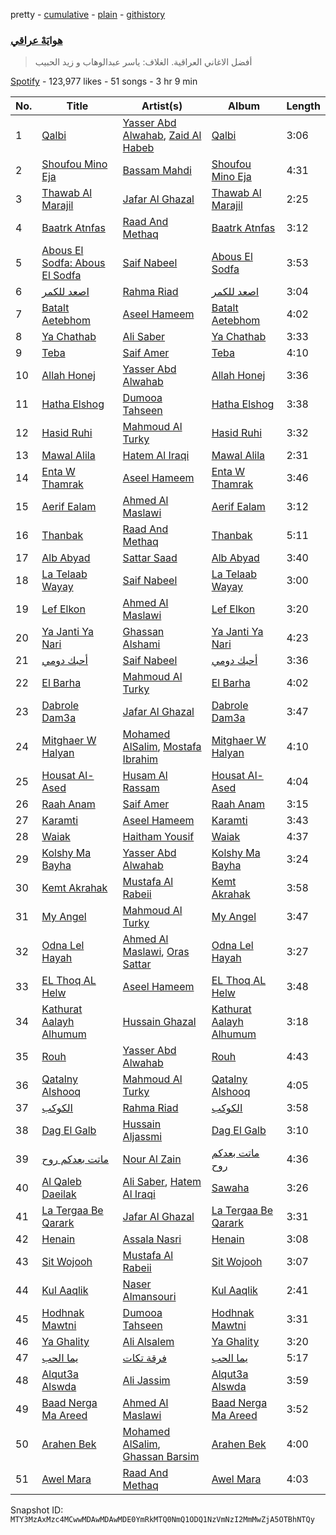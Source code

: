 pretty - [cumulative](/playlists/cumulative/37i9dQZF1DX657Vh1lw2BF.md) - [plain](/playlists/plain/37i9dQZF1DX657Vh1lw2BF) - [githistory](https://github.githistory.xyz/mackorone/spotify-playlist-archive/blob/main/playlists/plain/37i9dQZF1DX657Vh1lw2BF)

### [هوايَهْ عراقي](https://open.spotify.com/playlist/37i9dQZF1DX657Vh1lw2BF)

> أفضل الاغاني العراقية\. الغلاف: ياسر عبدالوهاب و زيد الحبيب

[Spotify](https://open.spotify.com/user/spotify) - 123,977 likes - 51 songs - 3 hr 9 min

| No. | Title | Artist(s) | Album | Length |
|---|---|---|---|---|
| 1 | [Qalbi](https://open.spotify.com/track/2MPhoIfjDqqtcIpCoq61j7) | [Yasser Abd Alwahab](https://open.spotify.com/artist/6257KWddv5693NK51w7iXa), [Zaid Al Habeb](https://open.spotify.com/artist/1fIXYnOvlxESOGPL3l10YK) | [Qalbi](https://open.spotify.com/album/1lfpfGCFc7pDdQO9H1Qa5L) | 3:06 |
| 2 | [Shoufou Mino Eja](https://open.spotify.com/track/15Dp9MVbqZ29MsvWv5aBpx) | [Bassam Mahdi](https://open.spotify.com/artist/3n6hTwcg7nmNCmHl1sHeCO) | [Shoufou Mino Eja](https://open.spotify.com/album/1k6xcHaOEmjBt3qovQWDgQ) | 4:31 |
| 3 | [Thawab Al Marajil](https://open.spotify.com/track/562C7AOXcdWOSbjKosv0Jy) | [Jafar Al Ghazal](https://open.spotify.com/artist/33FJbhlNRNQIBQdlSF91sr) | [Thawab Al Marajil](https://open.spotify.com/album/336eJsYiToritUo974G0wr) | 2:25 |
| 4 | [Baatrk Atnfas](https://open.spotify.com/track/2vKRNP5PHsHTa8deqEVLTe) | [Raad And Methaq](https://open.spotify.com/artist/2TS6Y2HXkANqlIC7ZNi5zq) | [Baatrk Atnfas](https://open.spotify.com/album/0q5kruQKz4fQDyXp1rqyHm) | 3:12 |
| 5 | [Abous El Sodfa: Abous El Sodfa](https://open.spotify.com/track/5DGQSn4bSDfXpBBP9LhDya) | [Saif Nabeel](https://open.spotify.com/artist/2i8aIAYY0wCKbFYWiihztK) | [Abous El Sodfa](https://open.spotify.com/album/3M2Q05YLGxIUPHVVet0dMX) | 3:53 |
| 6 | [اصعد للكمر](https://open.spotify.com/track/6ZKcyeppoycSkUn2FNPco2) | [Rahma Riad](https://open.spotify.com/artist/1JrJQz0AlGYbLxBnOEWfLx) | [اصعد للكمر](https://open.spotify.com/album/4IpLAgv5vUkUT9yX2LK3QA) | 3:04 |
| 7 | [Batalt Aetebhom](https://open.spotify.com/track/6vOwgQuNb1LTfaT6sm4ePO) | [Aseel Hameem](https://open.spotify.com/artist/10bqdRYq6Ha83UeU77iXAo) | [Batalt Aetebhom](https://open.spotify.com/album/6njjYy9ymLa3HufH4WYV1z) | 4:02 |
| 8 | [Ya Chathab](https://open.spotify.com/track/6Ag4Und6NcTdnQvNMtbDN6) | [Ali Saber](https://open.spotify.com/artist/6kNbn4f4j3Uhd79CGCmcFK) | [Ya Chathab](https://open.spotify.com/album/3gWuYCrnOz2TI5Id6rR5mb) | 3:33 |
| 9 | [Teba](https://open.spotify.com/track/0uBPeDdplbSOmp12hlLYO4) | [Saif Amer](https://open.spotify.com/artist/748f0zL5X2KNapx8K93SUq) | [Teba](https://open.spotify.com/album/1bS2s5HzuoKbHflXpWcsUS) | 4:10 |
| 10 | [Allah Honej](https://open.spotify.com/track/4NjgpqzC3K5e93GIXgOnk9) | [Yasser Abd Alwahab](https://open.spotify.com/artist/6257KWddv5693NK51w7iXa) | [Allah Honej](https://open.spotify.com/album/4jjIGbKOJrpXMylxaDZDnw) | 3:36 |
| 11 | [Hatha Elshog](https://open.spotify.com/track/1lUCqzlZvfi2aFS5EZMwJb) | [Dumooa Tahseen](https://open.spotify.com/artist/0453pwQTyMdU2a66fCFaUQ) | [Hatha Elshog](https://open.spotify.com/album/26MNNiLNBmJ51vGRYuX9Df) | 3:38 |
| 12 | [Hasid Ruhi](https://open.spotify.com/track/4iAkXgXx62xHIxgLeUxQJl) | [Mahmoud Al Turky](https://open.spotify.com/artist/1GVRoyErxhZGdvmOKGO7W7) | [Hasid Ruhi](https://open.spotify.com/album/5pwWK0rAarPm3OBcg86Qzv) | 3:32 |
| 13 | [Mawal Alila](https://open.spotify.com/track/0VS8KoZU9eJlEbrAdmd93a) | [Hatem Al Iraqi](https://open.spotify.com/artist/0yLMdeDY9aaF6R5V8EO99D) | [Mawal Alila](https://open.spotify.com/album/4KwlxCgjLklIgoWVZY0zoz) | 2:31 |
| 14 | [Enta W Thamrak](https://open.spotify.com/track/14x0OIi2vtEr4ElXWTgNM4) | [Aseel Hameem](https://open.spotify.com/artist/10bqdRYq6Ha83UeU77iXAo) | [Enta W Thamrak](https://open.spotify.com/album/7AjsDQughvx6uMOpPW3d3z) | 3:46 |
| 15 | [Aerif Ealam](https://open.spotify.com/track/3lR76Thi8qiARWyR56fRqf) | [Ahmed Al Maslawi](https://open.spotify.com/artist/00VUV8R7oHc6FSLFyNmwFa) | [Aerif Ealam](https://open.spotify.com/album/6fEb4CMn6M8uqu9SxwFNi3) | 3:12 |
| 16 | [Thanbak](https://open.spotify.com/track/0FOPyub9jFXCT23dJPU4Z9) | [Raad And Methaq](https://open.spotify.com/artist/2TS6Y2HXkANqlIC7ZNi5zq) | [Thanbak](https://open.spotify.com/album/4YCMXvlPMKqgI1w2f0sHuV) | 5:11 |
| 17 | [Alb Abyad](https://open.spotify.com/track/3KZVDZxoe4Yg5goKnIo7eI) | [Sattar Saad](https://open.spotify.com/artist/2XwGAWUjz9JYas4QTq0lQN) | [Alb Abyad](https://open.spotify.com/album/6AaqiA3BXCczyl7CrLzHZs) | 3:40 |
| 18 | [La Telaab Wayay](https://open.spotify.com/track/0Bo8mqU4rK9ICEQW9CGBOh) | [Saif Nabeel](https://open.spotify.com/artist/2i8aIAYY0wCKbFYWiihztK) | [La Telaab Wayay](https://open.spotify.com/album/2cTuWoNRflW6YwUjtlAPKm) | 3:00 |
| 19 | [Lef Elkon](https://open.spotify.com/track/5Rzq5P1v9xDfPc5jTOieAM) | [Ahmed Al Maslawi](https://open.spotify.com/artist/00VUV8R7oHc6FSLFyNmwFa) | [Lef Elkon](https://open.spotify.com/album/1y0OCBu84DwxC6Ba3toGRA) | 3:20 |
| 20 | [Ya Janti Ya Nari](https://open.spotify.com/track/5qtAaqobu4NUGsnBA1Hlx1) | [Ghassan Alshami](https://open.spotify.com/artist/0qguH6YJEX8iRuHjjb98sC) | [Ya Janti Ya Nari](https://open.spotify.com/album/3cgzsdNLX4ijTwPXZZ3fMp) | 4:23 |
| 21 | [أحبك دومي](https://open.spotify.com/track/6ifzqwDP0Fnsz4uhHB8k2c) | [Saif Nabeel](https://open.spotify.com/artist/2i8aIAYY0wCKbFYWiihztK) | [أحبك دومي](https://open.spotify.com/album/0800c1fgGe68F8wHAKU56W) | 3:36 |
| 22 | [El Barha](https://open.spotify.com/track/2vyRQqSjCIfODAyqntNjlG) | [Mahmoud Al Turky](https://open.spotify.com/artist/1GVRoyErxhZGdvmOKGO7W7) | [El Barha](https://open.spotify.com/album/5N18SA94PoeUQTeNfZ8eeN) | 4:02 |
| 23 | [Dabrole Dam3a](https://open.spotify.com/track/5k1u7jIpoKQSR90fbiJINY) | [Jafar Al Ghazal](https://open.spotify.com/artist/33FJbhlNRNQIBQdlSF91sr) | [Dabrole Dam3a](https://open.spotify.com/album/64iTFqHAC2Ag4PGTV3AkZW) | 3:47 |
| 24 | [Mitghaer W Halyan](https://open.spotify.com/track/6dnkpGCXQc22MpGYrO1tFn) | [Mohamed AlSalim](https://open.spotify.com/artist/5Zkp6UaHTafGRXROGj6W0S), [Mostafa Ibrahim](https://open.spotify.com/artist/6rEEUjWP7GWSQHo5sTU2ZU) | [Mitghaer W Halyan](https://open.spotify.com/album/6htpatd9SodufzqQDrLjM3) | 4:10 |
| 25 | [Housat Al\-Ased](https://open.spotify.com/track/0nBNzq38wLMVAh91bC5Eyl) | [Husam Al Rassam](https://open.spotify.com/artist/4WSDfufVR7neAAJngREPth) | [Housat Al\-Ased](https://open.spotify.com/album/2aSjEA9gC5J08NtTlKGRqG) | 4:04 |
| 26 | [Raah Anam](https://open.spotify.com/track/7zxuNEe1gUJGnCN4p30UMf) | [Saif Amer](https://open.spotify.com/artist/748f0zL5X2KNapx8K93SUq) | [Raah Anam](https://open.spotify.com/album/2i7RxBm480Zc6g6FHYc2SE) | 3:15 |
| 27 | [Karamti](https://open.spotify.com/track/1KvMp5OqzpTQOZYOohzynn) | [Aseel Hameem](https://open.spotify.com/artist/10bqdRYq6Ha83UeU77iXAo) | [Karamti](https://open.spotify.com/album/7qQx75GAnzjtyoKRbYFHZE) | 3:43 |
| 28 | [Waiak](https://open.spotify.com/track/6iJ9ROZDjbvKBr8cdrVNiF) | [Haitham Yousif](https://open.spotify.com/artist/0jPXHSYuneyrz1WOWZfpXT) | [Waiak](https://open.spotify.com/album/5j1NW6jEgcCgy7PsFA9h3Y) | 4:37 |
| 29 | [Kolshy Ma Bayha](https://open.spotify.com/track/17bI0GhEjP59OHu4yuYjst) | [Yasser Abd Alwahab](https://open.spotify.com/artist/6257KWddv5693NK51w7iXa) | [Kolshy Ma Bayha](https://open.spotify.com/album/58XqFD7G0i5cMDbFqnkqmH) | 3:24 |
| 30 | [Kemt Akrahak](https://open.spotify.com/track/6dUcVMzyhHtc53fIEKbzOf) | [Mustafa Al Rabeii](https://open.spotify.com/artist/0jqaRKpjya9UYjDMK6Bg0j) | [Kemt Akrahak](https://open.spotify.com/album/5E2oPXxKJgutwwKQrwQftZ) | 3:58 |
| 31 | [My Angel](https://open.spotify.com/track/49cz53NuIM51grKU3vzfw6) | [Mahmoud Al Turky](https://open.spotify.com/artist/1GVRoyErxhZGdvmOKGO7W7) | [My Angel](https://open.spotify.com/album/6vDsUpYNxKGDcMDRUzLZpF) | 3:47 |
| 32 | [Odna Lel Hayah](https://open.spotify.com/track/7rsqhAm8gE0KawfyCzyZ5X) | [Ahmed Al Maslawi](https://open.spotify.com/artist/00VUV8R7oHc6FSLFyNmwFa), [Oras Sattar](https://open.spotify.com/artist/7CZtgfwlF64ys2ilQfhrkT) | [Odna Lel Hayah](https://open.spotify.com/album/4pvjYf8COTRFk49Tp3Tg05) | 3:27 |
| 33 | [EL Thoq AL Helw](https://open.spotify.com/track/1djs1SBvrnSFsuLySiGTHu) | [Aseel Hameem](https://open.spotify.com/artist/10bqdRYq6Ha83UeU77iXAo) | [EL Thoq AL Helw](https://open.spotify.com/album/2lxYEVZGgHRxIdc4hMWDid) | 3:48 |
| 34 | [Kathurat Aalayh Alhumum](https://open.spotify.com/track/1x5TmYqbHRD4gIduC2gjyZ) | [Hussain Ghazal](https://open.spotify.com/artist/1dbZLkKMOFCuCouMiGfXXF) | [Kathurat Aalayh Alhumum](https://open.spotify.com/album/0u6SaVqxjfZ0ylwLDOP1jj) | 3:18 |
| 35 | [Rouh](https://open.spotify.com/track/3zkSuVZWajbNjFPYmHbTTI) | [Yasser Abd Alwahab](https://open.spotify.com/artist/6257KWddv5693NK51w7iXa) | [Rouh](https://open.spotify.com/album/2Z6b6tQoKNxhgWuCP97DIK) | 4:43 |
| 36 | [Qatalny Alshooq](https://open.spotify.com/track/4STIuCz1EUhsHXKrfkeqPr) | [Mahmoud Al Turky](https://open.spotify.com/artist/1GVRoyErxhZGdvmOKGO7W7) | [Qatalny Alshooq](https://open.spotify.com/album/4bqDO2NjCt9NInbjVHqUrh) | 4:05 |
| 37 | [الكوكب](https://open.spotify.com/track/2xzL1ELxftoTGXS1LFQv2P) | [Rahma Riad](https://open.spotify.com/artist/1JrJQz0AlGYbLxBnOEWfLx) | [الكوكب](https://open.spotify.com/album/6hJTJtENy8pROIGgVT6NQk) | 3:58 |
| 38 | [Dag El Galb](https://open.spotify.com/track/1YZwEiO1KyH9IFHwrMSl6u) | [Hussain Aljassmi](https://open.spotify.com/artist/1TcEy92Hugt8o9STqUDz2D) | [Dag El Galb](https://open.spotify.com/album/69Ezh1ncGl5mV9C6Yj7NE3) | 3:10 |
| 39 | [ماتت بعدكم روح](https://open.spotify.com/track/5mVsxtQWsDZvA2kxmqd9EB) | [Nour Al Zain](https://open.spotify.com/artist/3zjyoiXHu5SgwtRHU7GcMH) | [ماتت بعدكم روح](https://open.spotify.com/album/7HjApDZg39EjEZN5IWxFDy) | 4:36 |
| 40 | [Al Qaleb Daeilak](https://open.spotify.com/track/43TU1Vy0i27qthIoepLPrc) | [Ali Saber](https://open.spotify.com/artist/6kNbn4f4j3Uhd79CGCmcFK), [Hatem Al Iraqi](https://open.spotify.com/artist/0yLMdeDY9aaF6R5V8EO99D) | [Sawaha](https://open.spotify.com/album/4SuZtMvNjMHag9xGnzbTrP) | 3:26 |
| 41 | [La Tergaa Be Qarark](https://open.spotify.com/track/0elAbmGOVFc8KfsPB31sln) | [Jafar Al Ghazal](https://open.spotify.com/artist/33FJbhlNRNQIBQdlSF91sr) | [La Tergaa Be Qarark](https://open.spotify.com/album/44pyNwjqyukEytGm7Xzfsi) | 3:31 |
| 42 | [Henain](https://open.spotify.com/track/3suQDOXGODa1MrFFnvJtFv) | [Assala Nasri](https://open.spotify.com/artist/6MQnUjIjnIOfHDFzqBJOAl) | [Henain](https://open.spotify.com/album/0sTZwBd1iLGi7BAraWy0ex) | 3:08 |
| 43 | [Sit Wojooh](https://open.spotify.com/track/1yjah9rjkjHM9zorRJ7oEi) | [Mustafa Al Rabeii](https://open.spotify.com/artist/0jqaRKpjya9UYjDMK6Bg0j) | [Sit Wojooh](https://open.spotify.com/album/5lapnHKZ01fTIP2doKGWUM) | 3:07 |
| 44 | [Kul Aaqlik](https://open.spotify.com/track/3KLBisaDEYNU8cZqCu8rc1) | [Naser Almansouri](https://open.spotify.com/artist/0knsv9nmoVyEDtz3N2vBoB) | [Kul Aaqlik](https://open.spotify.com/album/0AhXjQFS4bh1mIpVnMlb2c) | 2:41 |
| 45 | [Hodhnak Mawtni](https://open.spotify.com/track/6GFJrwSjvqZsVgwWaMXs9D) | [Dumooa Tahseen](https://open.spotify.com/artist/0453pwQTyMdU2a66fCFaUQ) | [Hodhnak Mawtni](https://open.spotify.com/album/71oFQ2qJ3Qza57Qh5mLVco) | 3:31 |
| 46 | [Ya Ghality](https://open.spotify.com/track/59RLZGo87dYKyPOCcAAgSL) | [Ali Alsalem](https://open.spotify.com/artist/1YH6doLlnZd6Vjd4ylnBjP) | [Ya Ghality](https://open.spotify.com/album/2lNTAtqI85Bl1NVhu4RQp9) | 3:20 |
| 47 | [يما الحب](https://open.spotify.com/track/7zputQxG3bFaAuImb2575d) | [فرقة تكات](https://open.spotify.com/artist/3bMzXWVBnWOG7PxLRWy19X) | [يما الحب](https://open.spotify.com/album/7s1sSgFNtXuZeTWMpLF0fS) | 5:17 |
| 48 | [Alqut3a Alswda](https://open.spotify.com/track/5fV0f2vcMl8LWi9Y1U5sK4) | [Ali Jassim](https://open.spotify.com/artist/0sQhYPLQcT2qUZ5KV25WSe) | [Alqut3a Alswda](https://open.spotify.com/album/0vIyyR9V6vFBYvnmulhY22) | 3:59 |
| 49 | [Baad Nerga Ma Areed](https://open.spotify.com/track/4mdAb5pWJd5B6bs4tH19zZ) | [Ahmed Al Maslawi](https://open.spotify.com/artist/00VUV8R7oHc6FSLFyNmwFa) | [Baad Nerga Ma Areed](https://open.spotify.com/album/5d3CnENBiFVZBUwBGNHlEY) | 3:52 |
| 50 | [Arahen Bek](https://open.spotify.com/track/2CxAQ1mdOJLcYjriAucuTr) | [Mohamed AlSalim](https://open.spotify.com/artist/5Zkp6UaHTafGRXROGj6W0S), [Ghassan Barsim](https://open.spotify.com/artist/7DotftTLVBmBRACF8K1hK4) | [Arahen Bek](https://open.spotify.com/album/3JHnfBjf3BOkhL8QahUcVE) | 4:00 |
| 51 | [Awel Mara](https://open.spotify.com/track/5PIUdhw0npMzWozHZzC7Dg) | [Raad And Methaq](https://open.spotify.com/artist/2TS6Y2HXkANqlIC7ZNi5zq) | [Awel Mara](https://open.spotify.com/album/2j8kRtxQ6mzA5TsWFMTWj8) | 4:03 |

Snapshot ID: `MTY3MzAxMzc4MCwwMDAwMDAwMDE0YmRkMTQ0NmQ1ODQ1NzVmNzI2MmMwZjA5OTBhNTQy`
